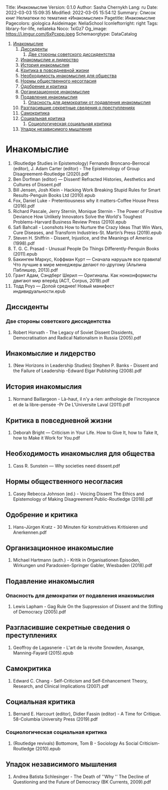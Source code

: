 Title: Инакомыслие
Version: 0.1.0
Author: Sasha Chernykh
Lang: ru
Date: 2022-03-03 15:09:35
Modified: 2022-03-05 15:54:12
Summary: Список книг Нелиатеки по тематике «Инакомыслие»
Pagetitle: Инакомыслие
Pagecolors: giologica
Asideimage: NeliaSchool
Iconleftorright: right
Tags: library-for-life, neliateka
Noco: 1xiGz7
Og_image: https://i.imgur.com/6xPcxpp.jpeg
Schemaorgtype: DataCatalog

<!-- MarkdownTOC -->

1. [Инакомыслие](#Инакомыслие)
	1. [Диссиденты](#Диссиденты)
		1. [Две стороны советского диссидентства](#Две-стороны-советского-диссидентства)
	1. [Инакомыслие и лидерство](#Инакомыслие-и-лидерство)
	1. [История инакомыслия](#История-инакомыслия)
	1. [Критика в повседневной жизни](#Критика-в-повседневной-жизни)
	1. [Необходимость инакомыслия для общества](#Необходимость-инакомыслия-для-общества)
	1. [Нормы общественного несогласия](#Нормы-общественного-несогласия)
	1. [Одобрение и критика](#Одобрение-и-критика)
	1. [Организационное инакомыслие](#Организационное-инакомыслие)
	1. [Подавление инакомыслия](#Подавление-инакомыслия)
		1. [Опасность для демократии от подавления инакомыслия](#Опасность-для-демократии-от-подавления-инакомыслия)
	1. [Разгласившие секретные сведения о преступлениях](#Разгласившие-секретные-сведения-о-преступлениях)
	1. [Самокритика](#Самокритика)
	1. [Социальная критика](#Социальная-критика)
		1. [Социологическая социальная критика](#Социологическая-социальная-критика)
	1. [Упадок независимого мышления](#Упадок-независимого-мышления)

<!-- /MarkdownTOC -->

<a id="Инакомыслие"></a>
# Инакомыслие

1. (Routledge Studies in Epistemology) Fernando Broncano-Berrocal (editor), J. Adam Carter (editor) - The Epistemology of Group Disagreement-Routledge (2020).pdf
1. Ben Dorfman (editor) — Dissent! Refracted Histories, Aesthetics and Cultures of Dissent.pdf
1. Bill Jensen, Josh Klein - Hacking Work Breaking Stupid Rules for Smart Results-Penguin Books Ltd (2010).epub
1. Fox, Daniel Luke - Pretentiousness why it matters-Coffee House Press (2016).pdf
1. Richard Pascale, Jerry Sternin, Monique Sternin - The Power of Positive Deviance How Unlikely Innovators Solve the World's Toughest Problems-Harvard Business Review Press (2010).epub
1. Safi Bahcall - Loonshots How to Nurture the Crazy Ideas That Win Wars, Cure Diseases, and Transform Industries-St. Martin’s Press (2019).epub
1. Steven H. Shiffrin - Dissent, Injustice, and the Meanings of America (1998).pdf
1. T. G. C. Prasad - Unusual People Do Things Differently-Penguin Books (2011).epub
1. Бакингем Маркус, Коффман Курт — Сначала нарушьте все правила! Что лучшие в мире менеджеры делают по-другому (Альпина Паблишер, 2013).pdf
1. Грант Адам, Сэндберг Шерил — Оригиналы. Как нонконформисты двигают мир вперёд (АСТ, Corpus, 2019).pdf
1. Тодд Роуз — Долой среднее! Новый манифест индивидуальности.epub

<a id="Диссиденты"></a>
## Диссиденты

<a id="Две-стороны-советского-диссидентства"></a>
### Две стороны советского диссидентства

1. Robert Horvath - The Legacy of Soviet Dissent Dissidents, Democratisation and Radical Nationalism in Russia (2005).pdf

<a id="Инакомыслие-и-лидерство"></a>
## Инакомыслие и лидерство

1. (New Horizons in Leadership Studies) Stephen P. Banks - Dissent and the Failure of Leadership -Edward Elgar Publishing (2008).pdf

<a id="История-инакомыслия"></a>
## История инакомыслия

1. Normand Baillargeon - Là-haut, il n'y a rien꞉ anthologie de l'incroyance et de la libre-pensée -Pr De L'Universite Laval (2011).pdf

<a id="Критика-в-повседневной-жизни"></a>
## Критика в повседневной жизни

1. Deborah Bright — Criticism in Your Life. How to Give It, how to Take It, how to Make it Work for You.pdf

<a id="Необходимость-инакомыслия-для-общества"></a>
## Необходимость инакомыслия для общества

1. Cass R. Sunstein — Why societies need dissent.pdf

<a id="Нормы-общественного-несогласия"></a>
## Нормы общественного несогласия

1. Casey Rebecca Johnson (ed.) - Voicing Dissent The Ethics and Epistemology of Making Disagreement Public-Routledge (2018).pdf

<a id="Одобрение-и-критика"></a>
## Одобрение и критика

1. Hans-Jürgen Kratz - 30 Minuten für konstruktives Kritisieren und Anerkennen.pdf

<a id="Организационное-инакомыслие"></a>
## Организационное инакомыслие

1. Michael Hartmann (auth.) - Kritik in Organisationen Episoden, Wirkungen und Paradoxien-Springer Gabler, Wiesbaden (2018).pdf

<a id="Подавление-инакомыслия"></a>
## Подавление инакомыслия

<a id="Опасность-для-демократии-от-подавления-инакомыслия"></a>
### Опасность для демократии от подавления инакомыслия

1. Lewis Lapham - Gag Rule On the Suppression of Dissent and the Stifling of Democracy (2005).pdf

<a id="Разгласившие-секретные-сведения-о-преступлениях"></a>
## Разгласившие секретные сведения о преступлениях

1. Geoffroy de Lagasnerie - L'art de la révolte Snowden, Assange, Manning-Fayard (2015).epub

<a id="Самокритика"></a>
## Самокритика

1. Edward C. Chang - Self-Criticism and Self-Enhancement Theory, Research, and Clinical Implications (2007).pdf

<a id="Социальная-критика"></a>
## Социальная критика

1. Bernard E. Harcourt (editor), Didier Fassin (editor) - A Time for Critique. 58-Columbia University Press (2019).pdf

<a id="Социологическая-социальная-критика"></a>
### Социологическая социальная критика

1. (Routledge revivals) Bottomore, Tom B - Sociology As Social Criticism-Routledge (2010).epub

<a id="Упадок-независимого-мышления"></a>
## Упадок независимого мышления

1. Andrea Batista Schlesinger - The Death of ''Why '' The Decline of Questioning and the Future of Democracy (BK Currents, 2009).pdf
